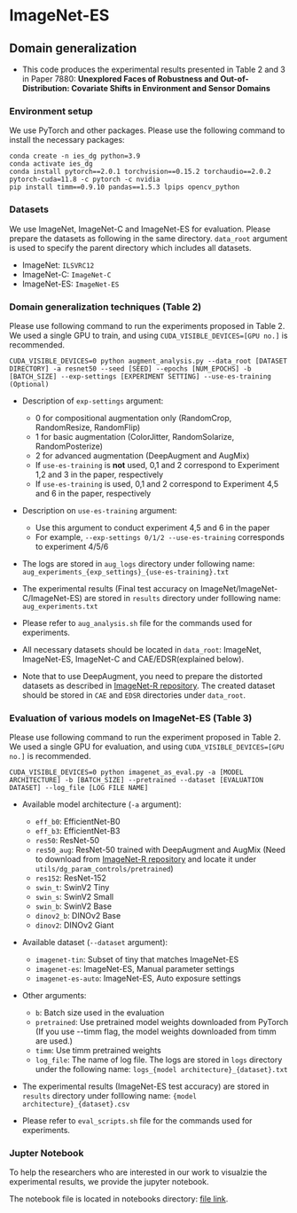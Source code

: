# ImageNet-ES
## Domain generalization
- This code produces the experimental results presented in Table 2 and 3 in Paper 7880: **Unexplored Faces of Robustness and Out-of-Distribution: Covariate Shifts in Environment and Sensor Domains**

### Environment setup
We use PyTorch and other packages. Please use the following command to install the necessary packages:
```
conda create -n ies_dg python=3.9
conda activate ies_dg
conda install pytorch==2.0.1 torchvision==0.15.2 torchaudio==2.0.2 pytorch-cuda=11.8 -c pytorch -c nvidia
pip install timm==0.9.10 pandas==1.5.3 lpips opencv_python
```

### Datasets
We use ImageNet, ImageNet-C and ImageNet-ES for evaluation. Please prepare the datasets as following in the same directory. `data_root` argument is used to specify the parent directory which includes all datasets.
- ImageNet: `ILSVRC12`
- ImageNet-C: `ImageNet-C`
- ImageNet-ES: `ImageNet-ES`

### Domain generalization techniques (Table 2)
Please use following command to run the experiments proposed in Table 2. We used a single GPU to train, and using `CUDA_VISIBLE_DEVICES=[GPU no.]` is recommended.
```
CUDA_VISIBLE_DEVICES=0 python augment_analysis.py --data_root [DATASET DIRECTORY] -a resnet50 --seed [SEED] --epochs [NUM_EPOCHS] -b [BATCH_SIZE] --exp-settings [EXPERIMENT SETTING] --use-es-training (Optional)
```
- Description of `exp-settings` argument:
    - 0 for compositional augmentation only (RandomCrop, RandomResize, RandomFlip)
    - 1 for basic augmentation (ColorJitter, RandomSolarize, RandomPosterize)
    - 2 for advanced augmentation (DeepAugment and AugMix)
    - If `use-es-training` is **not** used, 0,1 and 2 correspond to Experiment 1,2 and 3 in the paper, respectively
    - If `use-es-training` is used, 0,1 and 2 correspond to Experiment 4,5 and 6 in the paper, respectively

- Description on `use-es-training` argument:
    - Use this argument to conduct experiment 4,5 and 6 in the paper
    - For example, `--exp-settings 0/1/2 --use-es-training` corresponds to experiment 4/5/6

- The logs are stored in `aug_logs` directory under following name: `aug_experiments_{exp_settings}_{use-es-training}.txt`

- The experimental results (Final test accuracy on ImageNet/ImageNet-C/ImageNet-ES) are stored in  `results` directory under folllowing name: `aug_experiments.txt`

- Please refer to `aug_analysis.sh` file for the commands used for experiments.

- All necessary datasets should be located in `data_root`: ImageNet, ImageNet-ES, ImageNet-C and CAE/EDSR(explained below).

- Note that to use DeepAugment, you need to prepare the distorted datasets as described in [ImageNet-R repository](https://github.com/hendrycks/imagenet-r). The created dataset should be stored in `CAE` and `EDSR` directories under `data_root`.


### Evaluation of various models on ImageNet-ES (Table 3)
Please use following command to run the experiment proposed in Table 2. We used a single GPU for evaluation, and using `CUDA_VISIBLE_DEVICES=[GPU no.]` is recommended.
```
CUDA_VISIBLE_DEVICES=0 python imagenet_as_eval.py -a [MODEL ARCHITECTURE] -b [BATCH_SIZE] --pretrained --dataset [EVALUATION DATASET] --log_file [LOG FILE NAME]
```
- Available model architecture (`-a` argument):
    - `eff_b0`: EfficientNet-B0
    - `eff_b3`: EfficientNet-B3
    - `res50`: ResNet-50
    - `res50_aug`: ResNet-50 trained with DeepAugment and AugMix (Need to download from [ImageNet-R repository](https://github.com/hendrycks/imagenet-r) and locate it under `utils/dg_param_controls/pretrained`)
    - `res152`: ResNet-152
    - `swin_t`: SwinV2 Tiny
    - `swin_s`: SwinV2 Small
    - `swin_b`: SwinV2 Base
    - `dinov2_b`: DINOv2 Base
    - `dinov2`: DINOv2 Giant    

- Available dataset (`--dataset` argument):
    - `imagenet-tin`: Subset of tiny that matches ImageNet-ES
    - `imagenet-es`: ImageNet-ES, Manual parameter settings
    - `imagenet-es-auto`: ImageNet-ES, Auto exposure settings
- Other arguments:
    - `b`: Batch size used in the evaluation
    - `pretrained`: Use pretrained model weights downloaded from PyTorch (If you use --timm flag, the model weights downloaded from timm are used.)
    - `timm`: Use timm pretrained weights
    - `log_file`: The name of log file. The logs are stored in `logs` directory under the following name: `logs_{model architecture}_{dataset}.txt`

- The experimental results (ImageNet-ES test accuracy) are stored in `results` directory under folllowing name: `{model architecture}_{dataset}.csv`

- Please refer to `eval_scripts.sh` file for the commands used for experiments.

### Jupter Notebook
To help the researchers who are interested in our work to visualzie the experimental results, we provide the jupyter notebook.

The notebook file is located in notebooks directory: [file link](https://github.com/Edw2n/ImageNet-ES/blob/main/dg_and_sensor_control_summary.ipynb).







